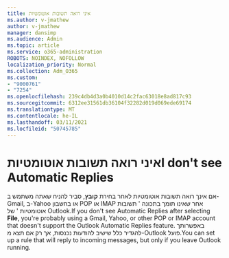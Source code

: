 ```yaml
---
title: איני רואה תשובות אוטומטיות
ms.author: v-jmathew
author: v-jmathew
manager: dansimp
ms.audience: Admin
ms.topic: article
ms.service: o365-administration
ROBOTS: NOINDEX, NOFOLLOW
localization_priority: Normal
ms.collection: Adm_O365
ms.custom:
- "9000761"
- "7254"
ms.openlocfilehash: 239c4db4d3a0b4010d14c2fac63018e8ad817c93
ms.sourcegitcommit: 6312ee31561db36104f32282d019d069ede69174
ms.translationtype: MT
ms.contentlocale: he-IL
ms.lasthandoff: 03/11/2021
ms.locfileid: "50745785"
---
```

# <a name="i-dont-see-automatic-replies"></a><span data-ttu-id="8e206-102">איני רואה תשובות אוטומטיות</span><span class="sxs-lookup"><span data-stu-id="8e206-102">I don't see Automatic Replies</span></span>

<span data-ttu-id="8e206-103">אם אינך רואה תשובות אוטומטיות לאחר בחירת **קובץ**, סביר להניח שאתה משתמש ב-Gmail, ב-Yahoo או בחשבון POP או IMAP אחר שאינו תומך בתכונה ' תשובות אוטומטיות ' של Outlook.</span><span class="sxs-lookup"><span data-stu-id="8e206-103">If you don't see Automatic Replies after selecting **File**, you're probably using a Gmail, Yahoo, or other POP or IMAP account that doesn't support the Outlook Automatic Replies feature.</span></span> <span data-ttu-id="8e206-104">באפשרותך להגדיר כלל שישיב להודעות נכנסות, אך רק אם תצא מ-Outlook פועל.</span><span class="sxs-lookup"><span data-stu-id="8e206-104">You can set up a rule that will reply to incoming messages, but only if you leave Outlook running.</span></span>

